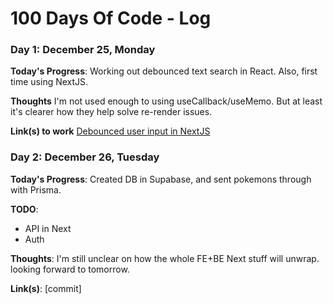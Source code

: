 # 100 Days Of Code - Log

### Day 1: December 25, Monday

**Today's Progress**: Working out debounced text search in React. Also, first time using NextJS.

**Thoughts** I'm not used enough to using useCallback/useMemo. But at least it's clearer how they help solve re-render issues.

**Link(s) to work**
[Debounced user input in NextJS](https://github.com/eloyrobillard/nextjs-user-input)

### Day 2: December 26, Tuesday

**Today's Progress**: Created DB in Supabase, and sent pokemons through with Prisma.

**TODO**: 
- API in Next
- Auth

**Thoughts**: I'm still unclear on how the whole FE+BE Next stuff will unwrap. looking forward to tomorrow.

**Link(s)**: [commit]